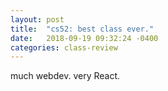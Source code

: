 ```yaml
---
layout: post
title:  "cs52: best class ever."
date:   2018-09-19 09:32:24 -0400
categories: class-review
---
```


much webdev. very React.
